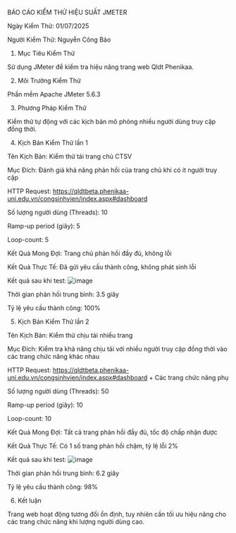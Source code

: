 BÁO CÁO KIỂM THỬ HIỆU SUẤT JMETER

Ngày Kiểm Thử: 01/07/2025

Người Kiểm Thử: Nguyễn Công Bảo

1. Mục Tiêu Kiểm Thử

Sử dụng JMeter để kiểm tra hiệu năng trang web Qldt Phenikaa.

2. Môi Trường Kiểm Thử

Phần mềm Apache JMeter 5.6.3

3. Phương Pháp Kiểm Thử

Kiểm thử tự động với các kịch bản mô phỏng nhiều người dùng truy cập đồng thời.

4. Kịch Bản Kiểm Thử lần 1

Tên Kịch Bản: Kiểm thử tải trang chủ CTSV

Mục Đích: Đánh giá khả năng phản hồi của trang chủ khi có ít người truy cập

HTTP Request: https://qldtbeta.phenikaa-uni.edu.vn/congsinhvien/index.aspx#dashboard

Số lượng người dùng (Threads): 10

Ramp-up period (giây): 5

Loop-count: 5

Kết Quả Mong Đợi: Trang chủ phản hồi đầy đủ, không lỗi

Kết Quả Thực Tế: Đã gửi yêu cầu thành công, không phát sinh lỗi

Kết quả sau khi test:
![image](https://github.com/user-attachments/assets/60704fa2-76d5-48cc-acb3-29bfac9b61b0)


Thời gian phản hồi trung bình: 3.5 giây

Tỷ lệ yêu cầu thành công: 100%

5. Kịch Bản Kiểm Thử lần 2

Tên Kịch Bản: Kiểm thử chịu tải nhiều trang

Mục Đích: Kiểm tra khả năng chịu tải với nhiều người truy cập đồng thời vào các trang chức năng khác nhau

HTTP Request: https://qldtbeta.phenikaa-uni.edu.vn/congsinhvien/index.aspx#dashboard + Các trang chức năng phụ

Số lượng người dùng (Threads): 50

Ramp-up period (giây): 10

Loop-count: 10

Kết Quả Mong Đợi: Tất cả trang phản hồi đầy đủ, tốc độ chấp nhận được

Kết Quả Thực Tế: Có 1 số trang phản hồi chậm, tỷ lệ lỗi 2%

Kết quả sau khi test:
![image](https://github.com/user-attachments/assets/68733f44-18b6-4871-a918-482a35a18b7e)


Thời gian phản hồi trung bình: 6.2 giây

Tỷ lệ yêu cầu thành công: 98%

6. Kết luận

Trang web hoạt động tương đối ổn định, tuy nhiên cần tối ưu hiệu năng cho các trang chức năng khi lượng người dùng cao.
